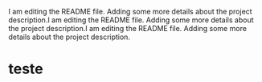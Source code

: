 I am editing the README file. Adding some more details about the project description.I am editing the README file. Adding some more details about the project description.I am editing the README file. Adding some more details about the project description.
# teste
